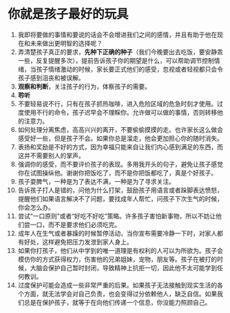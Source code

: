 # 你就是孩子最好的玩具

1. 我即将要做的事情和要说的话会不会增进我们之间的感情，并且有助于他在现在和未来做出更明智的选择呢？
2. 弄清楚孩子真正的要求，**先种下正确的种子**（我们今晚要出去吃饭，要安静乖一些，反复提醒多次），提前告诉孩子你的期望是什么，可以帮助调节控制情绪，当孩子情绪激动的时候，家长要正式他们的感受，忽视或者轻视都只会令孩子感到沮丧和被误解。
3. **观察和判断**，关注孩子的行为，体察孩子的需要。
4. **聆听**
5. 不要轻易说不行，只有在孩子抓热咖啡，进入危险区域的危急时刻才使用。过度使用不行的命令，孩子迟早会不理睬你。允许做可以做的事情，否则转移他的注意力。
6. 如何处理分离焦虑，高高兴兴的离开，不要偷偷摸摸的走。也许家长这么做会感受好一些，但是孩子不会。如果你总是溜走，他会更加担心你的随时消失。
7. 表扬和奖励是不好的方式，因为幸福只能来自让我们内心感到满足的东西，而这并不需要别人的掌声。
8. 强调你的感受，而不要评价孩子的表现。多用我开头的句子，避免让孩子感觉你在试图操纵他。谢谢你把饭吃了，而不是你把饭都吃了，真是个好孩子。
9. 孩子耍脾气，一种是为了表达不满，一种是为了寻求关注。
10. 告诉孩子打人是错的，问他为什么打架，鼓励孩子用语言或者跺脚表达愤怒，提醒他们如果语言解决不了问题，要找成年人帮忙，问孩子下次生气的时候，你会怎么办。
11. 尝试“一口原则”或者“好吃不好吃”策略。许多孩子害怕新事物，所以不妨让他们尝一口，而不是要求他们必须吃完。
12. 成年人在生气或者暴躁的时候暂停活动，当你宣布需要冷静一下时，对家人都有好处，这样避免把压力发泄到家人身上。
13. 如果你打孩子，他们从中学到的唯一道理是有权利的人可以为所欲为。孩子会模仿你的方式获得权力，伤害他的兄弟姐妹，宠物，朋友等。孩子在被打的时候，大脑会保护自己暂时封闭，导致精神上抗拒一切，因此他不太可能学到任何教训。
14. 过度保护可能会造成一些非常严重的后果。如果孩子无法接触到现实生活的各个方面，就无法学会对自己负责，也会变得过分依赖他人，缺乏自信。如果我们总是在保护孩子，就等于在向他们传递一个信息，你没能力照顾自己。
